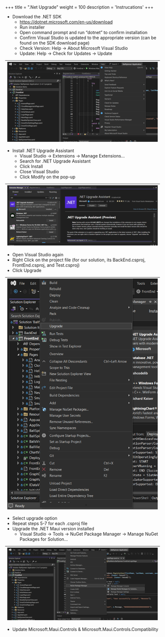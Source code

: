 +++
title = ".Net Upgrade"
weight = 100
description = 'Instrucations'
+++

- Download the .NET SDK
  - https://dotnet.microsoft.com/en-us/download
  - Run installer
  - Open command prompt and run “dotnet” to confirm installation
  - Confirm Visual Studio is updated to the appropriate version (can be found on the SDK download page)
  - Check Version: Help → About Microsoft Visual Studio
  - Update: Help → Check for Updates → Update

| ![Backend Arch](1.png?width=40vw&lightbox=false) | 
|:--:|

- Install .NET Upgrade Assistant
  -  Visual Studio → Extensions → Manage Extensions…
  -  Search for .NET Upgrade Assistant
  -  Click Install
  -  Close Visual Studio
  -  Click Modify on the pop-up

| ![Backend Arch](2.png?width=40vw&lightbox=false) | 
|:--:|

- Open Visual Studio again
- Right Click on the project file (for our solution, its BackEnd.csproj, FrontEnd.csproj, and Test.csproj)
- Click Upgrade

| ![Backend Arch](3.png?width=40vw&lightbox=false) | 
|:--:|

- Select upgrade option
- Repeat steps 5-7 for each .csproj file
- Upgrade the .NET Maui version installed
  - Visual Studio → Tools → NuGet Package Manager → Manage NuGet Packages for Solution…

| ![Backend Arch](4.png?width=40vw&lightbox=false) | 
|:--:|

- Update Microsoft.Maui.Controls & Microsoft.Maui.Controls.Compatibility

